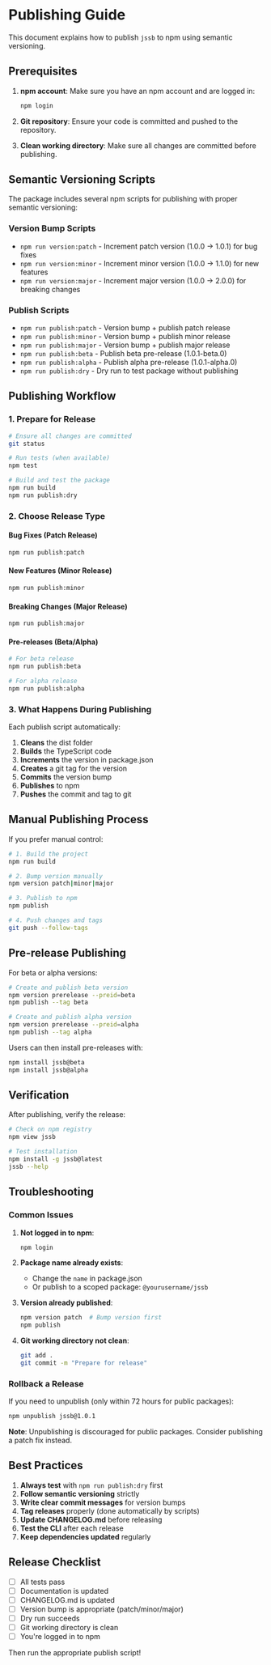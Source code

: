 # Publishing Guide

This document explains how to publish `jssb` to npm using semantic versioning.

## Prerequisites

1. **npm account**: Make sure you have an npm account and are logged in:
   ```bash
   npm login
   ```

2. **Git repository**: Ensure your code is committed and pushed to the repository.

3. **Clean working directory**: Make sure all changes are committed before publishing.

## Semantic Versioning Scripts

The package includes several npm scripts for publishing with proper semantic versioning:

### Version Bump Scripts

- `npm run version:patch` - Increment patch version (1.0.0 → 1.0.1) for bug fixes
- `npm run version:minor` - Increment minor version (1.0.0 → 1.1.0) for new features
- `npm run version:major` - Increment major version (1.0.0 → 2.0.0) for breaking changes

### Publish Scripts

- `npm run publish:patch` - Version bump + publish patch release
- `npm run publish:minor` - Version bump + publish minor release  
- `npm run publish:major` - Version bump + publish major release
- `npm run publish:beta` - Publish beta pre-release (1.0.1-beta.0)
- `npm run publish:alpha` - Publish alpha pre-release (1.0.1-alpha.0)
- `npm run publish:dry` - Dry run to test package without publishing

## Publishing Workflow

### 1. Prepare for Release

```bash
# Ensure all changes are committed
git status

# Run tests (when available)
npm test

# Build and test the package
npm run build
npm run publish:dry
```

### 2. Choose Release Type

#### Bug Fixes (Patch Release)
```bash
npm run publish:patch
```

#### New Features (Minor Release)
```bash
npm run publish:minor
```

#### Breaking Changes (Major Release)
```bash
npm run publish:major
```

#### Pre-releases (Beta/Alpha)
```bash
# For beta release
npm run publish:beta

# For alpha release
npm run publish:alpha
```

### 3. What Happens During Publishing

Each publish script automatically:

1. **Cleans** the dist folder
2. **Builds** the TypeScript code
3. **Increments** the version in package.json
4. **Creates** a git tag for the version
5. **Commits** the version bump
6. **Publishes** to npm
7. **Pushes** the commit and tag to git

## Manual Publishing Process

If you prefer manual control:

```bash
# 1. Build the project
npm run build

# 2. Bump version manually
npm version patch|minor|major

# 3. Publish to npm
npm publish

# 4. Push changes and tags
git push --follow-tags
```

## Pre-release Publishing

For beta or alpha versions:

```bash
# Create and publish beta version
npm version prerelease --preid=beta
npm publish --tag beta

# Create and publish alpha version
npm version prerelease --preid=alpha
npm publish --tag alpha
```

Users can then install pre-releases with:
```bash
npm install jssb@beta
npm install jssb@alpha
```

## Verification

After publishing, verify the release:

```bash
# Check on npm registry
npm view jssb

# Test installation
npm install -g jssb@latest
jssb --help
```

## Troubleshooting

### Common Issues

1. **Not logged in to npm**:
   ```bash
   npm login
   ```

2. **Package name already exists**:
   - Change the `name` in package.json
   - Or publish to a scoped package: `@yourusername/jssb`

3. **Version already published**:
   ```bash
   npm version patch  # Bump version first
   npm publish
   ```

4. **Git working directory not clean**:
   ```bash
   git add .
   git commit -m "Prepare for release"
   ```

### Rollback a Release

If you need to unpublish (only within 72 hours for public packages):

```bash
npm unpublish jssb@1.0.1
```

**Note**: Unpublishing is discouraged for public packages. Consider publishing a patch fix instead.

## Best Practices

1. **Always test** with `npm run publish:dry` first
2. **Follow semantic versioning** strictly
3. **Write clear commit messages** for version bumps
4. **Tag releases** properly (done automatically by scripts)
5. **Update CHANGELOG.md** before releasing
6. **Test the CLI** after each release
7. **Keep dependencies updated** regularly

## Release Checklist

- [ ] All tests pass
- [ ] Documentation is updated
- [ ] CHANGELOG.md is updated
- [ ] Version bump is appropriate (patch/minor/major)
- [ ] Dry run succeeds
- [ ] Git working directory is clean
- [ ] You're logged in to npm

Then run the appropriate publish script!